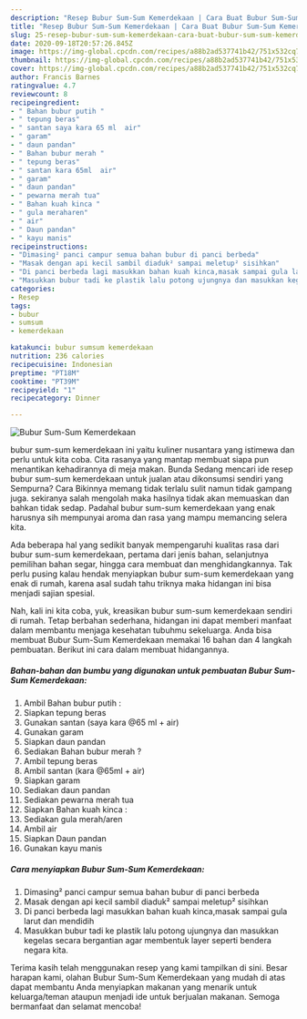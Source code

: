 ```yaml
---
description: "Resep Bubur Sum-Sum Kemerdekaan | Cara Buat Bubur Sum-Sum Kemerdekaan Yang Mudah Dan Praktis"
title: "Resep Bubur Sum-Sum Kemerdekaan | Cara Buat Bubur Sum-Sum Kemerdekaan Yang Mudah Dan Praktis"
slug: 25-resep-bubur-sum-sum-kemerdekaan-cara-buat-bubur-sum-sum-kemerdekaan-yang-mudah-dan-praktis
date: 2020-09-18T20:57:26.845Z
image: https://img-global.cpcdn.com/recipes/a88b2ad537741b42/751x532cq70/bubur-sum-sum-kemerdekaan-foto-resep-utama.jpg
thumbnail: https://img-global.cpcdn.com/recipes/a88b2ad537741b42/751x532cq70/bubur-sum-sum-kemerdekaan-foto-resep-utama.jpg
cover: https://img-global.cpcdn.com/recipes/a88b2ad537741b42/751x532cq70/bubur-sum-sum-kemerdekaan-foto-resep-utama.jpg
author: Francis Barnes
ratingvalue: 4.7
reviewcount: 8
recipeingredient:
- " Bahan bubur putih "
- " tepung beras"
- " santan saya kara 65 ml  air"
- " garam"
- " daun pandan"
- " Bahan bubur merah "
- " tepung beras"
- " santan kara 65ml  air"
- " garam"
- " daun pandan"
- " pewarna merah tua"
- " Bahan kuah kinca "
- " gula meraharen"
- " air"
- " Daun pandan"
- " kayu manis"
recipeinstructions:
- "Dimasing² panci campur semua bahan bubur di panci berbeda"
- "Masak dengan api kecil sambil diaduk² sampai meletup² sisihkan"
- "Di panci berbeda lagi masukkan bahan kuah kinca,masak sampai gula larut dan mendidih"
- "Masukkan bubur tadi ke plastik lalu potong ujungnya dan masukkan kegelas secara bergantian agar membentuk layer seperti bendera negara kita."
categories:
- Resep
tags:
- bubur
- sumsum
- kemerdekaan

katakunci: bubur sumsum kemerdekaan 
nutrition: 236 calories
recipecuisine: Indonesian
preptime: "PT18M"
cooktime: "PT39M"
recipeyield: "1"
recipecategory: Dinner

---
```



![Bubur Sum-Sum Kemerdekaan](https://img-global.cpcdn.com/recipes/a88b2ad537741b42/751x532cq70/bubur-sum-sum-kemerdekaan-foto-resep-utama.jpg)


bubur sum-sum kemerdekaan ini yaitu kuliner nusantara yang istimewa dan perlu untuk kita coba. Cita rasanya yang mantap membuat siapa pun menantikan kehadirannya di meja makan.
Bunda Sedang mencari ide resep bubur sum-sum kemerdekaan untuk jualan atau dikonsumsi sendiri yang Sempurna? Cara Bikinnya memang tidak terlalu sulit namun tidak gampang juga. sekiranya salah mengolah maka hasilnya tidak akan memuaskan dan bahkan tidak sedap. Padahal bubur sum-sum kemerdekaan yang enak harusnya sih mempunyai aroma dan rasa yang mampu memancing selera kita.

Ada beberapa hal yang sedikit banyak mempengaruhi kualitas rasa dari bubur sum-sum kemerdekaan, pertama dari jenis bahan, selanjutnya pemilihan bahan segar, hingga cara membuat dan menghidangkannya. Tak perlu pusing kalau hendak menyiapkan bubur sum-sum kemerdekaan yang enak di rumah, karena asal sudah tahu triknya maka hidangan ini bisa menjadi sajian spesial.




Nah, kali ini kita coba, yuk, kreasikan bubur sum-sum kemerdekaan sendiri di rumah. Tetap berbahan sederhana, hidangan ini dapat memberi manfaat dalam membantu menjaga kesehatan tubuhmu sekeluarga. Anda bisa membuat Bubur Sum-Sum Kemerdekaan memakai 16 bahan dan 4 langkah pembuatan. Berikut ini cara dalam membuat hidangannya.

<!--inarticleads1-->

##### Bahan-bahan dan bumbu yang digunakan untuk pembuatan Bubur Sum-Sum Kemerdekaan:

1. Ambil  Bahan bubur putih :
1. Siapkan  tepung beras
1. Gunakan  santan (saya kara @65 ml + air)
1. Gunakan  garam
1. Siapkan  daun pandan
1. Sediakan  Bahan bubur merah ?
1. Ambil  tepung beras
1. Ambil  santan (kara @65ml + air)
1. Siapkan  garam
1. Sediakan  daun pandan
1. Sediakan  pewarna merah tua
1. Siapkan  Bahan kuah kinca :
1. Sediakan  gula merah/aren
1. Ambil  air
1. Siapkan  Daun pandan
1. Gunakan  kayu manis




<!--inarticleads2-->

##### Cara menyiapkan Bubur Sum-Sum Kemerdekaan:

1. Dimasing² panci campur semua bahan bubur di panci berbeda
1. Masak dengan api kecil sambil diaduk² sampai meletup² sisihkan
1. Di panci berbeda lagi masukkan bahan kuah kinca,masak sampai gula larut dan mendidih
1. Masukkan bubur tadi ke plastik lalu potong ujungnya dan masukkan kegelas secara bergantian agar membentuk layer seperti bendera negara kita.




Terima kasih telah menggunakan resep yang kami tampilkan di sini. Besar harapan kami, olahan Bubur Sum-Sum Kemerdekaan yang mudah di atas dapat membantu Anda menyiapkan makanan yang menarik untuk keluarga/teman ataupun menjadi ide untuk berjualan makanan. Semoga bermanfaat dan selamat mencoba!
